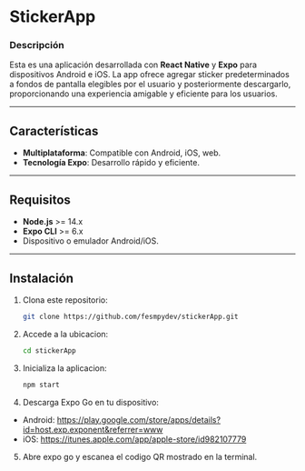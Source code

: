 # StickerApp

### Descripción

Esta es una aplicación desarrollada con **React Native** y **Expo** para dispositivos Android e iOS. La app ofrece agregar sticker predeterminados a fondos de pantalla elegibles por el usuario y posteriormente descargarlo, proporcionando una experiencia amigable y eficiente para los usuarios.

---

## Características

- **Multiplataforma**: Compatible con Android, iOS, web.
- **Tecnología Expo**: Desarrollo rápido y eficiente.

---

## Requisitos

- **Node.js** >= 14.x
- **Expo CLI** >= 6.x
- Dispositivo o emulador Android/iOS.

---

## Instalación

1. Clona este repositorio:
   ```bash
   git clone https://github.com/fesmpydev/stickerApp.git

   ```
2. Accede a la ubicacion:

   ```bash
   cd stickerApp

   ```

3. Inicializa la aplicacion:

   ```bash
   npm start

   ```

4. Descarga Expo Go en tu dispositivo:

- Android: https://play.google.com/store/apps/details?id=host.exp.exponent&referrer=www
- iOS: https://itunes.apple.com/app/apple-store/id982107779

5. Abre expo go y escanea el codigo QR mostrado en la terminal.
